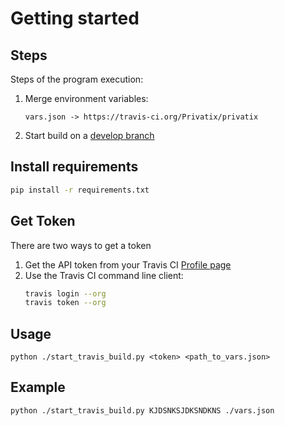 # Getting started

## Steps

Steps of the program execution:

1. Merge environment variables:
     ```
     vars.json -> https://travis-ci.org/Privatix/privatix
     ```
1. Start build on a [develop branch](https://github.com/Privatix/privatix/tree/develop)

## Install requirements

```bash
pip install -r requirements.txt
```

## Get Token

There are two ways to get a token

1. Get the API token from your Travis CI [Profile page](https://travis-ci.org/account/preferences) 
1. Use the Travis CI command line client: 
    ```bash
    travis login --org
    travis token --org
    ```

## Usage

```
python ./start_travis_build.py <token> <path_to_vars.json>
```

## Example

```bash
python ./start_travis_build.py KJDSNKSJDKSNDKNS ./vars.json
```